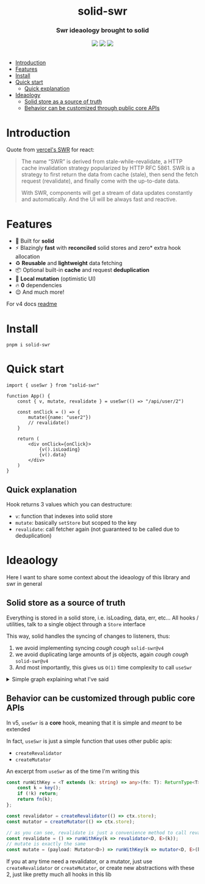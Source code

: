 
<h1 align="center">solid-swr</h1>

<h3 align="center">Swr ideaology brought to solid</h3>

<div align="center">
    <img src="https://img.shields.io/github/stars/Tronikelis/solid-swr?style=flat-square" />
    <img src="https://img.shields.io/bundlephobia/minzip/solid-swr?style=flat-square" />
    <img src="https://img.shields.io/npm/v/solid-swr?style=flat-square" />
</div>

<br />

<!--toc:start-->
- [Introduction](#introduction)
- [Features](#features)
- [Install](#install)
- [Quick start](#quick-start)
  - [Quick explanation](#quick-explanation)
- [Ideaology](#ideaology)
  - [Solid store as a source of truth](#solid-store-as-a-source-of-truth)
  - [Behavior can be customized through public core APIs](#behavior-can-be-customized-through-public-core-apis)
<!--toc:end-->

# Introduction

Quote from [vercel's SWR](https://swr.vercel.app/) for react:

> The name “SWR” is derived from stale-while-revalidate, a HTTP cache invalidation strategy popularized by HTTP RFC 5861. SWR is a strategy to first return the data from cache (stale), then send the fetch request (revalidate), and finally come with the up-to-date data.
>
> With SWR, components will get a stream of data updates constantly and automatically. And the UI will be always fast and reactive.

# Features

- 💙 Built for **solid**
- ⚡ Blazingly **fast** with **reconciled** solid stores and zero* extra hook allocation
- ♻️ **Reusable** and **lightweight** data fetching
- 📦 Optional built-in **cache** and request **deduplication**
- 🔄 **Local mutation** (optimistic UI)
- 🔥 **0** dependencies
- 😉 And much more!


For v4 docs [readme](https://github.com/Tronikelis/solid-swr/blob/424e295a8c8fde642be95370cf96fed04517ee49/README.md)

# Install

```
pnpm i solid-swr
```

# Quick start

```tsx
import { useSwr } from "solid-swr"

function App() {
    const { v, mutate, revalidate } = useSwr(() => "/api/user/2")

    const onClick = () => {
        mutate({name: "user2"})
        // revalidate()
    }

    return (
        <div onClick={onClick}>
            {v().isLoading}
            {v().data}
        </div>
    )
}
```

## Quick explanation

Hook returns 3 values which you can destructure:

- `v`: function that indexes into solid store
- `mutate`: basically `setStore` but scoped to the key
- `revalidate`: call fetcher again (not guaranteed to be called due to deduplication)

# Ideaology

Here I want to share some context about the ideaology of this library and swr in general

## Solid store as a source of truth

Everything is stored in a solid store, i.e. isLoading, data, err, etc...
All hooks / utilities, talk to a single object through a `Store` interface

This way, solid handles the syncing of changes to listeners,
thus:

1. we avoid implementing syncing *cough* *cough* `solid-swr@v4`
2. we avoid duplicating large amounts of js objects, again *cough* *cough* `solid-swr@v4`
3. And most importantly, this gives us `O(1)` time complexity to call `useSwr`

<details>
    <summary>Simple graph explaining what I've said</summary>
    <img src="https://github.com/user-attachments/assets/73bfc7ce-c466-4efd-a037-753d5c1816f0">
</details>

## Behavior can be customized through public core APIs

In v5, `useSwr` is a **core** hook, meaning that it is simple and *meant* to be extended

In fact, `useSwr` is just a simple function that uses other public apis:

- `createRevalidator`
- `createMutator`

An excerpt from `useSwr` as of the time I'm writing this

```ts
const runWithKey = <T extends (k: string) => any>(fn: T): ReturnType<T> | undefined => {
    const k = key();
    if (!k) return;
    return fn(k);
};

const revalidator = createRevalidator(() => ctx.store);
const mutator = createMutator(() => ctx.store);

// as you can see, revalidate is just a convenience method to call revalidtor
const revalidate = () => runWithKey(k => revalidator<D, E>(k));
// mutate is exactly the same
const mutate = (payload: Mutator<D>) => runWithKey(k => mutator<D, E>(k, payload));

```
If you at any time need a revalidator, or a mutator, just use `createRevalidator` or `createMutator`,
or create new abstractions with these 2, just like pretty much all hooks in this lib
